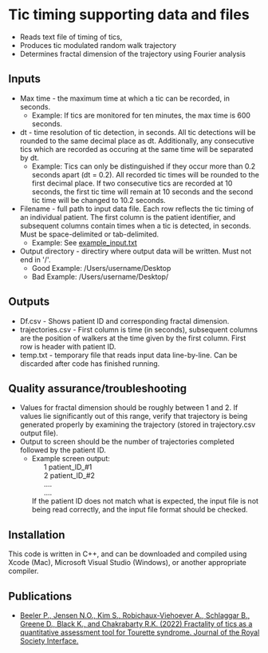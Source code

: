 # Tic timing supporting data and files

  * Reads text file of timing of tics, 
  * Produces tic modulated random walk trajectory
  * Determines fractal dimension of the trajectory using Fourier analysis

## Inputs

  * Max time - the maximum time at which a tic can be recorded, in seconds. 
   	 * Example: If tics are monitored for ten minutes, the max time is 600 seconds.
  * dt - time resolution of tic detection, in seconds. All tic detections will be rounded to the same decimal place as dt. Additionally, any consecutive tics which are recorded as occuring at the same time will be separated by dt.
  	 *  Example: Tics can only be distinguished if they occur more than 0.2 seconds apart (dt = 0.2). All recorded tic times will be rounded to the first decimal place. If two consecutive tics are recorded at 10 seconds, the first tic time will remain at 10 seconds and the second tic time will be changed to 10.2 seconds. 
  *  Filename - full path to input data file. Each row reflects the tic timing of an individual patient. The first column is the patient identifier, and subsequent columns contain times when a tic is detected, in seconds. Must be space-delimited or tab-delimited.
  	 *  Example: See [example_input.txt](https://github.com/beelerpayton/tic_timing_supporting_data_and_files/blob/main/example_input.txt)
  *  Output directory - directiry where output data will be written. Must not end in '/'.
  	 *  Good Example: /Users/username/Desktop
  	 *  Bad Example: /Users/username/Desktop/

## Outputs

  * Df.csv - Shows patient ID and corresponding fractal dimension.
  * trajectories.csv - First column is time (in seconds), subsequent columns are the position of walkers at the time given by the first column. First row is header with patient ID.
  * temp.txt - temporary file that reads input data line-by-line. Can be discarded after code has finished running.

## Quality assurance/troubleshooting

  * Values for fractal dimension should be roughly between 1 and 2. If values lie significantly out of this range, verify that trajectory is being generated properly by examining the trajectory (stored in trajectory.csv output file).
  * Output to screen should be the number of trajectories completed followed by the patient ID.
   	 * Example screen output: <br />
   	   &nbsp;&nbsp;&nbsp;&nbsp;&nbsp;&nbsp;1 patient_ID_#1 <br />
       &nbsp;&nbsp;&nbsp;&nbsp;&nbsp;&nbsp;2 patient_ID_#2 <br />
       &nbsp;&nbsp;&nbsp;&nbsp;&nbsp;&nbsp;.... <br />
       &nbsp;&nbsp;&nbsp;&nbsp;&nbsp;&nbsp;.... <br />
    If the patient ID does not match what is expected, the input file is not being read correctly, and the input file format should be checked. 

## Installation

This code is written in C++, and can be downloaded and compiled using Xcode (Mac), Microsoft Visual Studio (Windows), or another appropriate compiler.

## Publications

  * [Beeler P., Jensen N.O., Kim S., Robichaux-Viehoever A., Schlaggar B., Greene D., Black K., and Chakrabarty R.K. (2022) Fractality of tics as a quantitative assessment tool for Tourette syndrome. Journal of the Royal Society Interface.](https://doi.org/10.1098/rsif.2021.0742)
